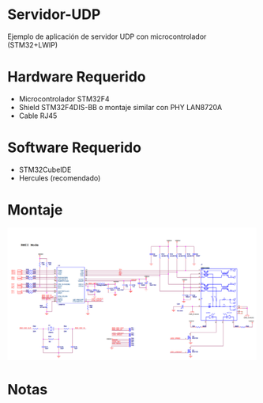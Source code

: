 # Servidor-UDP
Ejemplo de aplicación de servidor UDP con microcontrolador (STM32+LWIP)

# Hardware Requerido
- Microcontrolador STM32F4
- Shield STM32F4DIS-BB o montaje similar con PHY LAN8720A
- Cable RJ45

# Software Requerido
- STM32CubeIDE
- Hercules (recomendado)

#  Montaje
![alt text](https://github.com/juagald1/Servidor-UDP/blob/main/UDP_Servidor/LAN8720_ETH.PNG)

#  Notas


